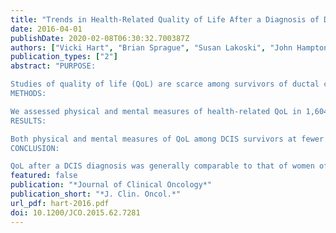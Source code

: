```yaml
---
title: "Trends in Health-Related Quality of Life After a Diagnosis of Ductal Carcinoma In Situ"
date: 2016-04-01
publishDate: 2020-02-08T06:30:32.700387Z
authors: ["Vicki Hart", "Brian Sprague", "Susan Lakoski", "John Hampton", "Polly Newcomb", "Ronald Gangnon", "Amy Trentham-Dietz"]
publication_types: ["2"]
abstract: "PURPOSE:

Studies of quality of life (QoL) are scarce among survivors of ductal carcinoma in situ (DCIS). The objective of this study was to assess long-term QoL in DCIS survivors in relation to age at diagnosis, time since diagnosis, and treatments received.
METHODS:

We assessed physical and mental measures of health-related QoL in 1,604 patients with DCIS diagnosed in 1997 to 2006 with up to four follow-up interviews. We further compared baseline QoL to 1,055 control patients without DCIS. QoL was measured using the validated Medical Outcomes Study Short Form 36 Health Status Survey questionnaire. Among patients with DCIS, we examined trends in QoL over time since diagnosis using generalized linear regression models, adjusting for confounders. We tested for effect modification by surgical treatment choice, post-treatment endocrine therapy use, and age at diagnosis.
RESULTS:

Both physical and mental measures of QoL among DCIS survivors at fewer than 2 years after diagnosis were comparable to controls. Mental measures of QoL among patients with DCIS declined at ≥ 10 years after diagnosis and were significantly lower than at less than 2 years after diagnosis (47.4 v 52.0; P < .01). In the first 5 years after a DCIS diagnosis, mental QoL was significantly higher among women diagnosed at ages 50 to 74 years compared with those diagnosed at ages 28 to 49 years, although this difference was not sustained in later time periods.
CONCLUSION:

QoL after a DCIS diagnosis was generally comparable to that of women of similar age without a personal history of DCIS. Our findings suggest that DCIS survivors, and particularly those diagnosed at a younger age, may benefit from support for mental QoL."
featured: false
publication: "*Journal of Clinical Oncology*"
publication_short: "*J. Clin. Oncol.*"
url_pdf: hart-2016.pdf
doi: 10.1200/JCO.2015.62.7281
---
```


